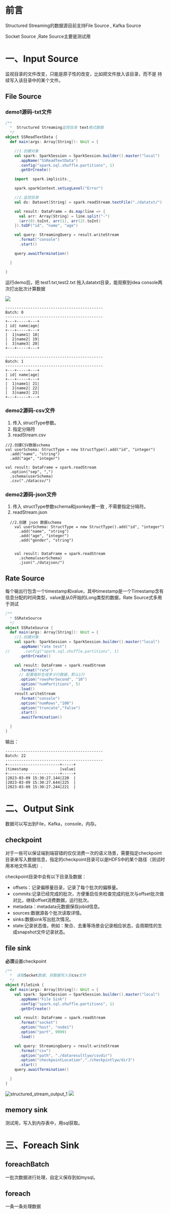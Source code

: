 # 前言

Structured Streaming的数据源目前支持File Source , Kafka Source 

Socket Source ,Rate Source主要是测试用

# 一、Input Source

监视目录的文件改变，只能是原子性的改变，比如把文件放入该目录，而不是 持续写入该目录中的某个文件。

## File Source

### demo1源码-txt文件

```scala
/**
  *  Structured Streaming监控目录 text格式数据
  */
object SSReadTextData {
  def main(args: Array[String]): Unit = {

    //1.创建对象
    val spark: SparkSession = SparkSession.builder().master("local")
      .appName("SSReadTextData")
      .config("spark.sql.shuffle.partitions", 1)
      .getOrCreate()

    import  spark.implicits._

    spark.sparkContext.setLogLevel("Error")

    //2.监控目录
    val ds: Dataset[String] = spark.readStream.textFile("./datatxt/")

    val result: DataFrame = ds.map(line => {
      val arr: Array[String] = line.split("-")
      (arr(0).toInt, arr(1), arr(2).toInt)
    }).toDF("id", "name", "age")

    val query: StreamingQuery = result.writeStream
      .format("console")
      .start()

    query.awaitTermination()

  }

}

```



运行demo后，把 test1.txt,test2.txt 拖入datatxt目录，能观察到idea console两次打出批次计算数据

![](D:\学习资料\大数据学习笔记\static\structured_stream_intput_1.png)

```shell
-------------------------------------------
Batch: 0
-------------------------------------------
+---+-----+---+
| id| name|age|
+---+-----+---+
|  1|name1| 18|
|  2|name2| 19|
|  3|name3| 20|
+---+-----+---+

-------------------------------------------
Batch: 1
-------------------------------------------
+---+-----+---+
| id| name|age|
+---+-----+---+
|  1|name1| 21|
|  2|name2| 22|
|  3|name3| 23|
+---+-----+---+
```

### demo2源码-csv文件 

1. 传入 structType参数。
2. 指定分隔符
3. readStream.csv

```
//2.创建CSV数据schema
val userSchema: StructType = new StructType().add("id", "integer")
  .add("name", "string")
  .add("age", "integer")

val result: DataFrame = spark.readStream
  .option("sep", ",")
  .schema(userSchema)
  .csv("./datacsv/")
```

### demo2源码-json文件 

1. 传入 structType参数schema和jsonkey要一致 , 不需要指定分隔符。
2. readStream.json

```
  //2.创建 json 数据schema
    val userSchema: StructType = new StructType().add("id", "integer")
      .add("name", "string")
      .add("age", "integer")
      .add("gender", "string")


    val result: DataFrame = spark.readStream
      .schema(userSchema)
      .json("./datajson/")
```

## Rate Source 

每个输出行包含一个timestamp和value，其中timestamp是一个Timestamp含有信息分配的时间类型，value是从0开始的Long类型的数据，Rate Source式多用于测试

```scala
/**
  * SSRateSource
  */
object SSRateSource {
  def main(args: Array[String]): Unit = {
    //1.创建对象
    val spark: SparkSession = SparkSession.builder().master("local")
      .appName("rate test")
//      .config("spark.sql.shuffle.partitions", 1)
      .getOrCreate()

    val result: DataFrame = spark.readStream
      .format("rate")
      // 配置每秒生成多少行数据，默认1行
      .option("rowsPerSecond", "10")
      .option("numPartitions", 5)
      .load()
    result.writeStream
      .format("console")
      .option("numRows","100")
      .option("truncate","false")
      .start()
      .awaitTermination()

  }
}
```

输出：

```shell
-------------------------------------------
Batch: 22
-------------------------------------------
+-----------------------+-----+
|timestamp              |value|
+-----------------------+-----+
|2023-03-09 15:30:27.144|220  |
|2023-03-09 15:30:27.644|225  |
|2023-03-09 15:30:27.244|221  |
```

# 二、Output Sink

数据可以写出到File，Kafka，console，内存。

## checkpoint

对于一些可以保证端到端容错的仅仅消费一次的语义场景，需要指定checkpoint目录来写入数据信息，指定的checkpoint目录可以是HDFS中的某个路径（测试时用本地文件系统）.

checkpoint目录中会有以下目录及数据：

- offsets：记录偏移量目录，记录了每个批次的偏移量。
- commits:记录已经完成的批次，方便重启任务检查完成的批次与offset批次做对比，继续offset消费数据，运行批次。
- metadata：metadata元数据保存jobid信息。
- sources:数据源各个批次读取详情。
-  sinks:数据sink写出批次情况。
- state:记录状态值，例如：聚合、去重等场景会记录相应状态，会周期性的生成snapshot文件记录状态。

## file sink

**必须**设置checkpoint

```scala
/**
  *  读取Socket数据，将数据写入到csv文件
  */
object FileSink {
  def main(args: Array[String]): Unit = {
    val spark: SparkSession = SparkSession.builder().master("local")
      .appName("File Sink")
      .config("spark.sql.shuffle.partitions", 1)
      .getOrCreate()

    val result: DataFrame = spark.readStream
      .format("socket")
      .option("host", "node1")
      .option("port", 9999)
      .load()

    val query: StreamingQuery = result.writeStream
      .format("csv")
      .option("path", "./dataresultlyw/csvdir")
      .option("checkpointLocation","./checkpintlyw/dir3")
      .start()
    query.awaitTermination()

  }
}
```

![structured_stream_output_1](D:\学习资料\大数据学习笔记\static\structured_stream_output_1.png)
![](D:\学习资料\大数据学习笔记\static\structured_stream_output_2.png)

## memory sink

测试用，写入到内存表中，用sql获取。

# 三、Foreach Sink

## foreachBatch

一批次数据进行处理，自定义保存到如mysql。

## foreach 

一条一条处理数据

